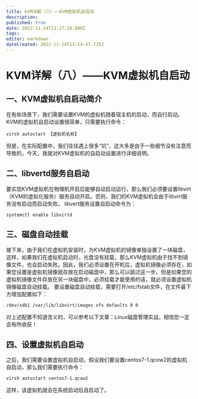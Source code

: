 ```yaml
---
title: KVM详解（八）——KVM虚拟机自启动
description: 
published: true
date: 2022-11-24T13:17:19.880Z
tags: 
editor: markdown
dateCreated: 2022-11-24T13:14:47.735Z
---
```


# KVM详解（八）——KVM虚拟机自启动
## 一、KVM虚拟机自启动简介
在有些场景下，我们需要设置KVM的虚拟机随着宿主机的启动，而自行启动。KVM的虚拟机自启动设置很简单，只需要执行命令：

`virsh autostart 【虚拟机名称】`

但是，在实际配置中，我们往往遇上很多“坑”，这大多是由于一些细节没有注意而导致的，今天，我就对KVM虚拟机的自启动设置进行详细说明。

## 二、libvertd服务自启动
要实现KVM虚拟机在物理机开启后能够自动启动运行，那么我们必须要设置libvirt（KVM的虚拟化服务）服务自动开启。否则，我们的KVM虚拟机会由于libvirt服务没有启动而启动失败。
libvert服务设置自启动命令为：

`systemctl enable libvirtd`

## 三、磁盘自动挂载
接下来，由于我们在虚拟机安装时，为KVM虚拟机的镜像单独设置了一块磁盘，这样，如果我们在虚拟机启动时，光盘没有挂载，那么KVM虚拟机由于找不到镜像文件，也会启动失败。因此，我们必须设置在开机后，虚拟机镜像必须存在，如果您设置是虚拟机镜像就存放在启动磁盘中，那么可以跳过这一步。但是如果您的虚拟机镜像文件存放在另一块磁盘中，必须挂载才能使用的话，就必须设置虚拟机镜像磁盘自动挂载。
要设置磁盘自动挂载，需要打开/etc/fstab文件，在文件最下方增加配置如下：

`/dev/sdb1 /var/lib/libvirt/images xfs defaults 0 0`

对上述配置不知道含义的，可以参考以下文章：Linux磁盘管理实战，相信您一定会有所收获！

## 四、设置虚拟机自启动
之后，我们需要设置虚拟机自启动，假设我们要设置centos7-1.qcow2的虚拟机自启动，那么我们需要执行命令：

`virsh autostart centos7-1.qcow2`

这样，该虚拟机就会在系统启动后自启动了。



